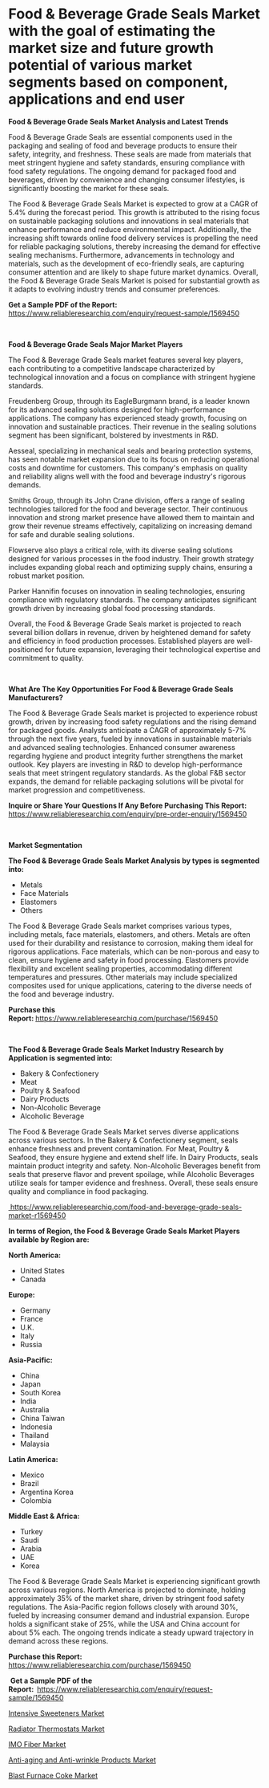 <p><h1>Food & Beverage Grade Seals Market with the goal of estimating the market size and future growth potential of various market segments based on component, applications and end user</h1></p><p><strong>Food & Beverage Grade Seals Market Analysis and Latest Trends</strong></p>
<p><p>Food & Beverage Grade Seals are essential components used in the packaging and sealing of food and beverage products to ensure their safety, integrity, and freshness. These seals are made from materials that meet stringent hygiene and safety standards, ensuring compliance with food safety regulations. The ongoing demand for packaged food and beverages, driven by convenience and changing consumer lifestyles, is significantly boosting the market for these seals.</p><p>The Food & Beverage Grade Seals Market is expected to grow at a CAGR of 5.4% during the forecast period. This growth is attributed to the rising focus on sustainable packaging solutions and innovations in seal materials that enhance performance and reduce environmental impact. Additionally, the increasing shift towards online food delivery services is propelling the need for reliable packaging solutions, thereby increasing the demand for effective sealing mechanisms. Furthermore, advancements in technology and materials, such as the development of eco-friendly seals, are capturing consumer attention and are likely to shape future market dynamics. Overall, the Food & Beverage Grade Seals Market is poised for substantial growth as it adapts to evolving industry trends and consumer preferences.</p></p>
<p><strong>Get a Sample PDF of the Report:&nbsp;</strong> <a href="https://www.reliableresearchiq.com/enquiry/request-sample/1569450?utm_campaign=1578&utm_medium=2&utm_source=Github&utm_content=ia&utm_term=14102024&utm_id=food-beverage-grade-seals">https://www.reliableresearchiq.com/enquiry/request-sample/1569450</a></p>
<p>&nbsp;</p>
<p><strong>Food & Beverage Grade Seals Major Market Players</strong></p>
<p><p>The Food & Beverage Grade Seals market features several key players, each contributing to a competitive landscape characterized by technological innovation and a focus on compliance with stringent hygiene standards.</p><p>Freudenberg Group, through its EagleBurgmann brand, is a leader known for its advanced sealing solutions designed for high-performance applications. The company has experienced steady growth, focusing on innovation and sustainable practices. Their revenue in the sealing solutions segment has been significant, bolstered by investments in R&D.</p><p>Aesseal, specializing in mechanical seals and bearing protection systems, has seen notable market expansion due to its focus on reducing operational costs and downtime for customers. This company's emphasis on quality and reliability aligns well with the food and beverage industry's rigorous demands.</p><p>Smiths Group, through its John Crane division, offers a range of sealing technologies tailored for the food and beverage sector. Their continuous innovation and strong market presence have allowed them to maintain and grow their revenue streams effectively, capitalizing on increasing demand for safe and durable sealing solutions.</p><p>Flowserve also plays a critical role, with its diverse sealing solutions designed for various processes in the food industry. Their growth strategy includes expanding global reach and optimizing supply chains, ensuring a robust market position.</p><p>Parker Hannifin focuses on innovation in sealing technologies, ensuring compliance with regulatory standards. The company anticipates significant growth driven by increasing global food processing standards.</p><p>Overall, the Food & Beverage Grade Seals market is projected to reach several billion dollars in revenue, driven by heightened demand for safety and efficiency in food production processes. Established players are well-positioned for future expansion, leveraging their technological expertise and commitment to quality.</p></p>
<p>&nbsp;</p>
<p><strong>What Are The Key Opportunities For Food & Beverage Grade Seals Manufacturers?</strong></p>
<p><p>The Food & Beverage Grade Seals market is projected to experience robust growth, driven by increasing food safety regulations and the rising demand for packaged goods. Analysts anticipate a CAGR of approximately 5-7% through the next five years, fueled by innovations in sustainable materials and advanced sealing technologies. Enhanced consumer awareness regarding hygiene and product integrity further strengthens the market outlook. Key players are investing in R&D to develop high-performance seals that meet stringent regulatory standards. As the global F&B sector expands, the demand for reliable packaging solutions will be pivotal for market progression and competitiveness.</p></p>
<p><strong>Inquire or Share Your Questions If Any Before Purchasing This Report:</strong> <a href="https://www.reliableresearchiq.com/enquiry/pre-order-enquiry/1569450?utm_campaign=1578&utm_medium=2&utm_source=Github&utm_content=ia&utm_term=14102024&utm_id=food-beverage-grade-seals">https://www.reliableresearchiq.com/enquiry/pre-order-enquiry/1569450</a></p>
<p>&nbsp;</p>
<p><strong>Market Segmentation</strong></p>
<p><strong>The Food & Beverage Grade Seals Market Analysis by types is segmented into:</strong></p>
<p><ul><li>Metals</li><li>Face Materials</li><li>Elastomers</li><li>Others</li></ul></p>
<p><p>The Food & Beverage Grade Seals market comprises various types, including metals, face materials, elastomers, and others. Metals are often used for their durability and resistance to corrosion, making them ideal for rigorous applications. Face materials, which can be non-porous and easy to clean, ensure hygiene and safety in food processing. Elastomers provide flexibility and excellent sealing properties, accommodating different temperatures and pressures. Other materials may include specialized composites used for unique applications, catering to the diverse needs of the food and beverage industry.</p></p>
<p><strong>Purchase this Report:&nbsp;</strong><a href="https://www.reliableresearchiq.com/purchase/1569450?utm_campaign=1578&utm_medium=2&utm_source=Github&utm_content=ia&utm_term=14102024&utm_id=food-beverage-grade-seals">https://www.reliableresearchiq.com/purchase/1569450</a></p>
<p>&nbsp;</p>
<p><strong>The Food & Beverage Grade Seals Market Industry Research by Application is segmented into:</strong></p>
<p><ul><li>Bakery & Confectionery</li><li>Meat</li><li>Poultry & Seafood</li><li>Dairy Products</li><li>Non-Alcoholic Beverage</li><li>Alcoholic Beverage</li></ul></p>
<p><p>The Food & Beverage Grade Seals Market serves diverse applications across various sectors. In the Bakery & Confectionery segment, seals enhance freshness and prevent contamination. For Meat, Poultry & Seafood, they ensure hygiene and extend shelf life. In Dairy Products, seals maintain product integrity and safety. Non-Alcoholic Beverages benefit from seals that preserve flavor and prevent spoilage, while Alcoholic Beverages utilize seals for tamper evidence and freshness. Overall, these seals ensure quality and compliance in food packaging.</p></p>
<p><a href="https://www.reliableresearchiq.com/food-and-beverage-grade-seals-market-r1569450?utm_campaign=1578&utm_medium=2&utm_source=Github&utm_content=ia&utm_term=14102024&utm_id=food-beverage-grade-seals">&nbsp;https://www.reliableresearchiq.com/food-and-beverage-grade-seals-market-r1569450</a></p>
<p><strong>In terms of Region, the Food & Beverage Grade Seals Market Players available by Region are:</strong></p>
<p>
    <p> <strong> North America: </strong>
        <ul>
            <li>United States</li>
            <li>Canada</li>
        </ul>
        </p> 
    <p> <strong> Europe: </strong>
        <ul>
            <li>Germany</li>
            <li>France</li>
            <li>U.K.</li>
            <li>Italy</li>
            <li>Russia</li>
        </ul>
        </p> 
    <p> <strong> Asia-Pacific: </strong>
        <ul>
            <li>China</li>
            <li>Japan</li>
            <li>South Korea</li>
            <li>India</li>
            <li>Australia</li>
            <li>China Taiwan</li>
            <li>Indonesia</li>
            <li>Thailand</li>
            <li>Malaysia</li>
        </ul>
        </p> 
    <p> <strong> Latin America: </strong>
        <ul>
            <li>Mexico</li>
            <li>Brazil</li>
            <li>Argentina Korea</li>
            <li>Colombia</li>
        </ul>
        </p> 
    <p> <strong> Middle East & Africa: </strong>
        <ul>
            <li>Turkey</li>
            <li>Saudi</li>
            <li>Arabia</li>
            <li>UAE</li>
            <li>Korea</li>
        </ul>
    </p>
    </p>
<p><p>The Food & Beverage Grade Seals Market is experiencing significant growth across various regions. North America is projected to dominate, holding approximately 35% of the market share, driven by stringent food safety regulations. The Asia-Pacific region follows closely with around 30%, fueled by increasing consumer demand and industrial expansion. Europe holds a significant stake of 25%, while the USA and China account for about 5% each. The ongoing trends indicate a steady upward trajectory in demand across these regions.</p></p>
<p><strong>Purchase this Report: </strong><a href="https://www.reliableresearchiq.com/purchase/1569450?utm_campaign=1578&utm_medium=2&utm_source=Github&utm_content=ia&utm_term=14102024&utm_id=food-beverage-grade-seals">https://www.reliableresearchiq.com/purchase/1569450</a></p>
<p>&nbsp;<strong>Get a Sample PDF of the Report:&nbsp;&nbsp;</strong><a href="https://www.reliableresearchiq.com/enquiry/request-sample/1569450?utm_campaign=1578&utm_medium=2&utm_source=Github&utm_content=ia&utm_term=14102024&utm_id=food-beverage-grade-seals">https://www.reliableresearchiq.com/enquiry/request-sample/1569450</a></p>
<p><strong></strong></p>
<p><p><a href="https://www.linkedin.com/pulse/intensive-sweeteners-market-size-share-analysis-growth-trends-1xexe?trk=public_post_embed_feed-article-content&utm_campaign=1578&utm_medium=2&utm_source=Github&utm_content=ia&utm_term=14102024&utm_id=food-beverage-grade-seals">Intensive Sweeteners Market</a></p><p><a href="https://www.linkedin.com/pulse/exploring-radiator-thermostats-market-dynamics-global-trends-ljzjc?trk=public_post_embed_feed-article-content&utm_campaign=1578&utm_medium=2&utm_source=Github&utm_content=ia&utm_term=14102024&utm_id=food-beverage-grade-seals">Radiator Thermostats Market</a></p><p><a href="https://www.linkedin.com/pulse/imo-fiber-market-global-insights-sales-trends-2024-2031-pereops-ke9ve?trk=public_post_embed_feed-article-content&utm_campaign=1578&utm_medium=2&utm_source=Github&utm_content=ia&utm_term=14102024&utm_id=food-beverage-grade-seals">IMO Fiber Market</a></p><p><a href="https://www.linkedin.com/pulse/anti-aging-anti-wrinkle-products-market-size-share-competitive-h01je?trk=public_post_embed_feed-article-content&utm_campaign=1578&utm_medium=2&utm_source=Github&utm_content=ia&utm_term=14102024&utm_id=food-beverage-grade-seals">Anti-aging and Anti-wrinkle Products Market</a></p><p><a href="https://www.linkedin.com/pulse/blast-furnace-coke-market-essentials-key-players-demand-drivers-lhv1c?trk=public_post_embed_feed-article-content&utm_campaign=1578&utm_medium=2&utm_source=Github&utm_content=ia&utm_term=14102024&utm_id=food-beverage-grade-seals">Blast Furnace Coke Market</a></p></p>